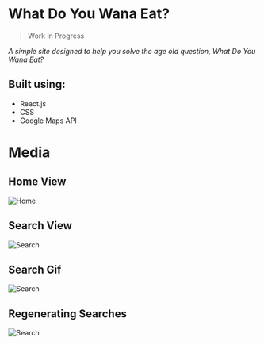 # What Do You Wana Eat?
>Work in Progress

*A simple site designed to help you solve the age old question, What Do You Wana Eat?*

## Built using:
- React.js
- CSS
- Google Maps API

# Media

## Home View
![Home](https://i.imgur.com/eO0TrEV.png)

## Search View
![Search](https://i.imgur.com/ElTOZH6.png)

## Search Gif
![Search](https://i.imgur.com/HSo0Lf1.gif)

## Regenerating Searches
![Search](https://i.imgur.com/18Kllkn.gif)
